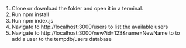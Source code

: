 1. Clone or download the folder and open it in a terminal.
2. Run npm install
3. Run npm index.js
4. Navigate to http://localhost:3000/users to list the available users
5. Navigate to http://localhost:3000/new?id=123&name=NewName to to add a user to the tempdb/users database
